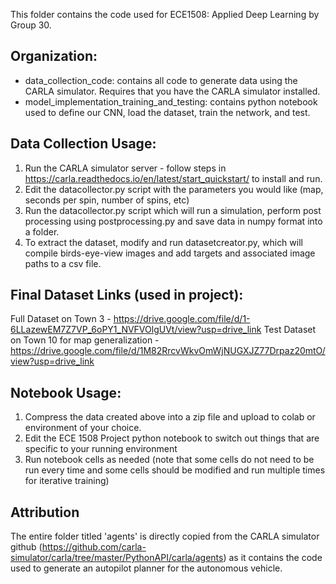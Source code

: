 This folder contains the code used for ECE1508: Applied Deep Learning by Group 30. 

## Organization:
* data_collection_code: contains all code to generate data using the CARLA simulator. Requires that you have the CARLA simulator installed.
* model_implementation_training_and_testing: contains python notebook used to define our CNN, load the dataset, train the network, and test.

## Data Collection Usage:
1. Run the CARLA simulator server - follow steps in https://carla.readthedocs.io/en/latest/start_quickstart/ to install and run.
2. Edit the datacollector.py script with the parameters you would like (map, seconds per spin, number of spins, etc)
3. Run the datacollector.py script which will run a simulation, perform post processing using postprocessing.py and save data in numpy format into a folder.
4. To extract the dataset, modify and run datasetcreator.py, which will compile birds-eye-view images and add targets and associated image paths to a csv file.

## Final Dataset Links (used in project):
Full Dataset on Town 3 - https://drive.google.com/file/d/1-6LLazewEM7Z7VP_6oPY1_NVFVOlgUVt/view?usp=drive_link
Test Dataset on Town 10 for map generalization - https://drive.google.com/file/d/1M82RrcvWkvOmWjNUGXJZ77Drpaz20mtO/view?usp=drive_link

## Notebook Usage:
1. Compress the data created above into a zip file and upload to colab or environment of your choice.
2. Edit the ECE 1508 Project python notebook to switch out things that are specific to your running environment
3. Run notebook cells as needed (note that some cells do not need to be run every time and some cells should be modified and run multiple times for iterative training)

## Attribution
The entire folder titled 'agents' is directly copied from the CARLA simulator github (https://github.com/carla-simulator/carla/tree/master/PythonAPI/carla/agents) as it contains the code used to generate an autopilot planner for the autonomous vehicle.